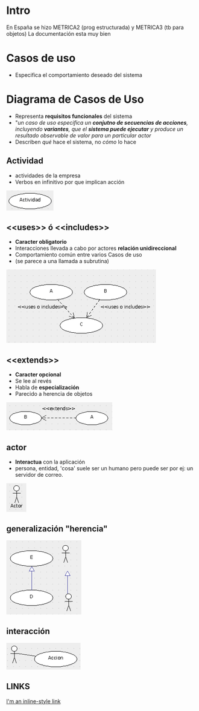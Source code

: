 # Intro
En España se hizo METRICA2 (prog estructurada) y METRICA3 (tb para objetos)
La documentación esta muy bien

# Casos de uso
- Especifica el comportamiento deseado del sistema


# Diagrama de Casos de Uso
- Representa **requisitos funcionales** del sistema
- "_un caso de uso especifica un **conjutno de secuencias de acciones**, incluyendo **variantes**, que el **sistema puede ejecutar** y produce un resultado observable de valor para un particular actor_
- Describen _qué_ hace el sistema, no _cómo_ lo hace

## Actividad
- actividades de la empresa
- Verbos en infinitivo por que implican acción

![Alt text](img/actividad.png)

## <<uses\>\> ó <<includes\>\>
- **Caracter obligatorio**
- Interacciones llevada a cabo por actores __relación unidireccional__
- Comportamiento común entre varios Casos de uso
- (se parece a una llamada a subrutina)

![Alt text](img/uses_o_includes.png)

## <<extends\>\>
- **Caracter opcional**
- Se lee al revés
- Habla de __especialización__
- Parecido a herencia de objetos


![Alt text](img/extends.png)

## actor
- __Interactua__ con la aplicación
- persona, entidad, 'cosa' suele ser un humano pero puede ser por ej: un servidor de correo. 

![Alt text](img/actor.png)

## generalización "herencia"
![Alt text](img/generalizacion_o_herencia.png)

## interacción
![Alt text](img/interaccion.png)
## LINKS
[I'm an inline-style link](https://www.google.com)
